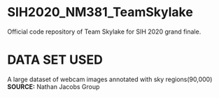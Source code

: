 # SIH2020_NM381_TeamSkylake
Official code repository of Team Skylake for SIH 2020 grand finale.

# DATA SET USED
A large dataset of webcam images annotated with sky regions(90,000)
  **SOURCE:** Nathan Jacobs Group
